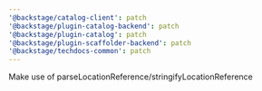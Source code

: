 ```yaml
---
'@backstage/catalog-client': patch
'@backstage/plugin-catalog-backend': patch
'@backstage/plugin-catalog': patch
'@backstage/plugin-scaffolder-backend': patch
'@backstage/techdocs-common': patch
---
```


Make use of parseLocationReference/stringifyLocationReference
